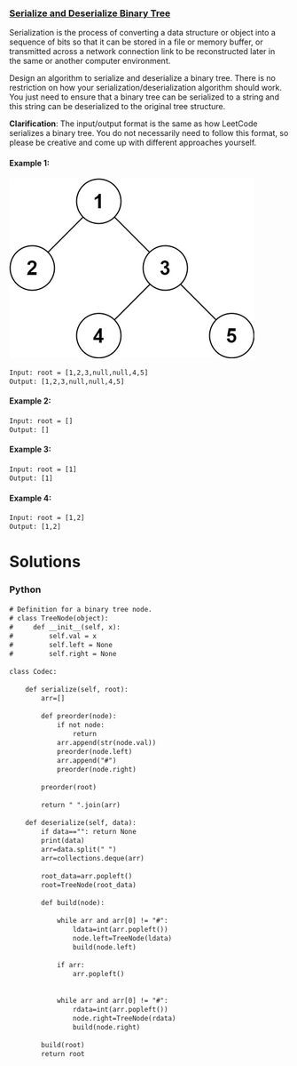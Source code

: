 ### [Serialize and Deserialize Binary Tree](https://leetcode.com/problems/serialize-and-deserialize-binary-tree/) <br>

Serialization is the process of converting a data structure or object into a sequence of bits so that it can be stored in a file or memory buffer, or transmitted across a network connection link to be reconstructed later in the same or another computer environment.

Design an algorithm to serialize and deserialize a binary tree. There is no restriction on how your serialization/deserialization algorithm should work. You just need to ensure that a binary tree can be serialized to a string and this string can be deserialized to the original tree structure.

**Clarification**: The input/output format is the same as how LeetCode serializes a binary tree. You do not necessarily need to follow this format, so please be creative and come up with different approaches yourself.




#### Example 1:
<img src="../../../../../images/297serdeser.jpg">

```
Input: root = [1,2,3,null,null,4,5]
Output: [1,2,3,null,null,4,5]

```

#### Example 2:

```
Input: root = []
Output: []

```

#### Example 3:

```
Input: root = [1]
Output: [1]

```

#### Example 4:

```
Input: root = [1,2]
Output: [1,2]

```


# Solutions

### Python
```
# Definition for a binary tree node.
# class TreeNode(object):
#     def __init__(self, x):
#         self.val = x
#         self.left = None
#         self.right = None

class Codec:

    def serialize(self, root):
        arr=[]
        
        def preorder(node):
            if not node:
                return
            arr.append(str(node.val))
            preorder(node.left)
            arr.append("#")
            preorder(node.right)
        
        preorder(root)
        
        return " ".join(arr)

    def deserialize(self, data):
        if data=="": return None
        print(data)
        arr=data.split(" ")
        arr=collections.deque(arr)
        
        root_data=arr.popleft()
        root=TreeNode(root_data)
        
        def build(node):
            
            while arr and arr[0] != "#":
                ldata=int(arr.popleft())
                node.left=TreeNode(ldata)
                build(node.left)
            
            if arr:
                arr.popleft()
                
            
            while arr and arr[0] != "#":
                rdata=int(arr.popleft())
                node.right=TreeNode(rdata)
                build(node.right)
            
        build(root)
        return root

```
